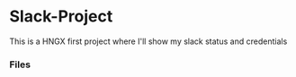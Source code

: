 # Slack-Project
This is a HNGX first project where I'll show my slack status and credentials

### Files


